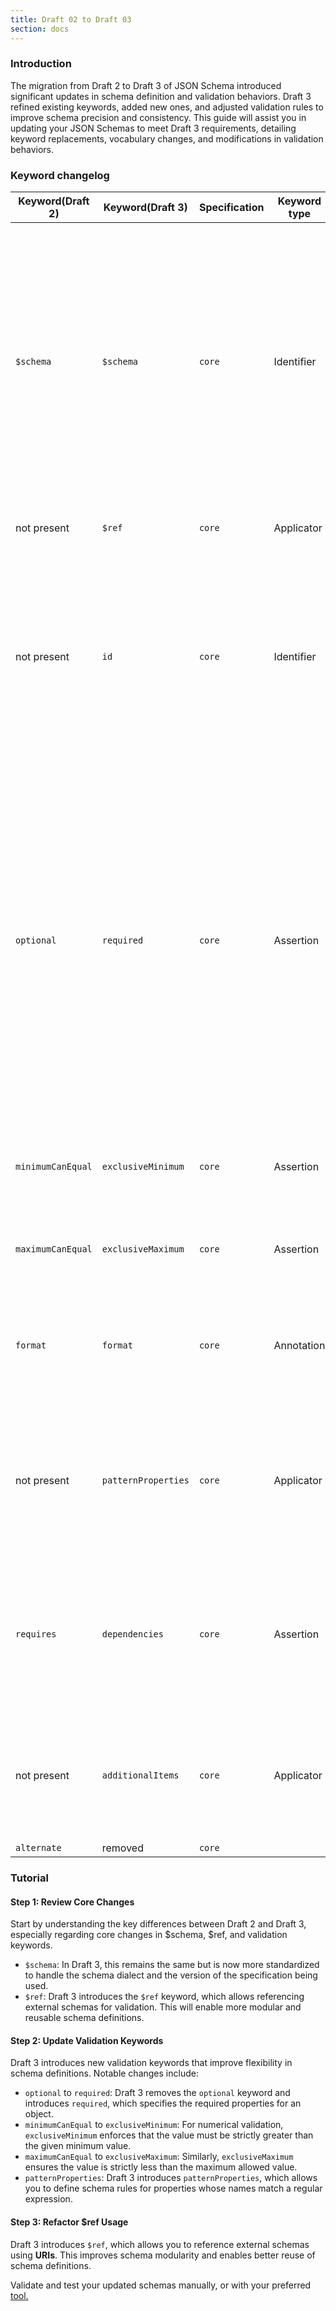 ```yaml
---
title: Draft 02 to Draft 03
section: docs
---
```


### Introduction

The migration from Draft 2 to Draft 3 of JSON Schema introduced significant updates in schema definition and validation behaviors. Draft 3 refined existing keywords, added new ones, and adjusted validation rules to improve schema precision and consistency. This guide will assist you in updating your JSON Schemas to meet Draft 3 requirements, detailing keyword replacements, vocabulary changes, and modifications in validation behaviors.

### Keyword changelog

| Keyword(Draft 2)  | Keyword(Draft 3)    | Specification | Keyword type | Behavior Details                                                                                                                                                                                    |
| ----------------- | ------------------- | ------------- | ------------ | --------------------------------------------------------------------------------------------------------------------------------------------------------------------------------------------------- |
| `$schema`         | `$schema`           | `core`        | Identifier   | The `$schema` keyword specifies the URI of the JSON Schema that defines the schema of the current document. Validators use this URI to resolve links and determine the JSON Schema version, enabling appropriate validation features. Including the `$schema` keyword is recommended to ensure compatibility with future JSON Schema changes.                                                                                                                                                                               |
| not present       | `$ref`              | `core`        | Applicator   | `$ref` key references an external schema URI for validation.                                                                                     |
| not present       | `id`                | `core`        | Identifier   | This keyword defines the schema's current URI (a "self" link). The URI can be relative or absolute and is resolved against the parent schema's URI. If there is no parent schema, it is resolved against the URI used to retrieve the schema. |
| `optional`        | `required`          | `core`        | Assertion    | In **draft-02**, object properties defined within the `properties` keyword were required by default, and the `optional` keyword was used to explicitly make a property optional. In **draft-03**, this behavior changed: properties defined under `properties` are now optional by default. As a result, the `optional` keyword became redundant and was replaced by the `required` keyword to reflect the new default behavior, where properties are optional unless explicitly marked as required.                                                                                                                        |
| `minimumCanEqual` | `exclusiveMinimum`  | `core`        | Assertion    | Specifies that instance values must be strictly greater than the minimum when `exclusiveMinimum` is `true`.                                                                                         |
| `maximumCanEqual` | `exclusiveMaximum`  | `core`        | Assertion    | This ensures that instance values fall below the maximum when `exclusiveMaximum` is `true`.                                                                                                         |
| `format`          | `format`            | `core`        | Annotation   | This update refined format handling by adding and removing specific types, offering clearer guidance for expected data formats.                                                                     |
| not present       | `patternProperties` | `core`        | Applicator   | Enforces schema validation on properties with names matching specified regex patterns. Each property matching a pattern must conform to the schema defined for that pattern in `patternProperties`. |
| `requires`        | `dependencies`      | `core`        | Assertion    | Defines property dependencies - if an instance includes a property named in this attribute, that property must meet additional validation requirements defined by its dependency value.             |
| not present       | `additionalItems`   | `core`        | Applicator   | Defines rules for extra items in an array - can be set to false to disallow extra items beyond specified tuples, or to a schema that additional items must follow.                                  |
| `alternate`       | removed             | `core`        |              | -                                                                                                                                                                                                   |

### Tutorial

#### Step 1: Review Core Changes

Start by understanding the key differences between Draft 2 and Draft 3, especially regarding core changes in $schema, $ref, and validation keywords.

- `$schema`: In Draft 3, this remains the same but is now more standardized to handle the schema dialect and the version of the specification being used.
- `$ref`: Draft 3 introduces the `$ref` keyword, which allows referencing external schemas for validation. This will enable more modular and reusable schema definitions.

#### Step 2: Update Validation Keywords

Draft 3 introduces new validation keywords that improve flexibility in schema definitions. Notable changes include:

- `optional` to `required`: Draft 3 removes the `optional` keyword and introduces `required`, which specifies the required properties for an object.
- `minimumCanEqual` to `exclusiveMinimum`: For numerical validation, `exclusiveMinimum` enforces that the value must be strictly greater than the given minimum value.
- `maximumCanEqual` to `exclusiveMaximum`: Similarly, `exclusiveMaximum` ensures the value is strictly less than the maximum allowed value.
- `patternProperties`: Draft 3 introduces `patternProperties`, which allows you to define schema rules for properties whose names match a regular expression.

#### Step 3: Refactor $ref Usage

Draft 3 introduces `$ref`, which allows you to reference external schemas using **URIs**. This improves schema modularity and enables better reuse of schema definitions.

Validate and test your updated schemas manually, or with your preferred [tool.](https://json-schema.org/tools)
